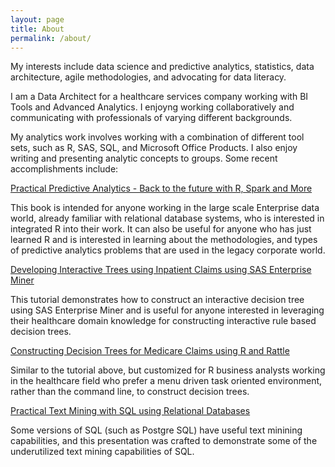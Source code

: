 ```yaml
---
layout: page
title: About
permalink: /about/
---
```


My interests include data science and predictive analytics, statistics, data architecture, agile methodologies, and advocating for data literacy.

I am a Data Architect for a healthcare services company working with BI Tools and Advanced Analytics. I enjoyng working collaboratively and communicating with professionals of varying different backgrounds.

My analytics work involves working with a combination of different tool sets, such as R, SAS, SQL, and Microsoft Office Products.
I also enjoy writing and presenting analytic concepts to groups.  Some recent accomplishments include:

[Practical Predictive Analytics - Back to the future with R, Spark and More](https://www.packtpub.com/big-data-and-business-intelligence/practical-predictive-analytics "Packt Publishing Page")
 
This book is intended for anyone working in the large scale Enterprise data world, already familiar with relational database systems, who is interested in integrated R into their work. It can also be useful for anyone who has just learned R and is interested in learning about the methodologies, and types of predictive analytics problems that are used in the legacy corporate world.  

[Developing Interactive Trees using Inpatient Claims using SAS Enterprise Miner](https://books.google.com/books?id=qHgRBAAAQBAJ&pg=PA757&lpg=PA757&dq=ralph+winters+sas+enterprise+miner&source=bl&ots=5SD-4XZS04&sig=Z_W-JUY9G2kHnc5sJXBXSuWnaxY&hl=en&sa=X&ved=0ahUKEwiGw76k3OjUAhVGcj4KHVrKCf4Q6AEIKTAB#v=onepage&q=ralph%20winters%20sas%20enterprise%20miner&f=false)

This tutorial demonstrates how to construct an interactive decision tree using SAS Enterprise Miner and is useful for anyone interested in leveraging their healthcare domain knowledge for constructing interactive rule based decision trees.

[Constructing Decision Trees for Medicare Claims using R and Rattle](https://books.google.com/books?id=qHgRBAAAQBAJ&pg=PA316&lpg=PA316&dq=ralph+winters+rattle&source=bl&ots=5SD-4XZPW_&sig=GLnUZQ5cXtHTpannDHDorhy4-QM&hl=en&sa=X&ved=0ahUKEwi3q-_12ujUAhWByj4KHYkgA1QQ6AEIMTAC#v=onepage&q=ralph%20winters%20rattle&f=false)

Similar to the tutorial above, but customized for R business analysts working in the healthcare field who prefer a menu driven task oriented environment, rather than the command line,  to construct decision trees.

[Practical Text Mining with SQL using Relational Databases](https://www.slideshare.net/RalphWinters/ralph-winters-text-analytics-sql-relational-database)

Some versions of SQL (such as Postgre SQL) have useful text minining capabilities, and this presentation was crafted to demonstrate some of the underutilized text mining capabilities of SQL.


